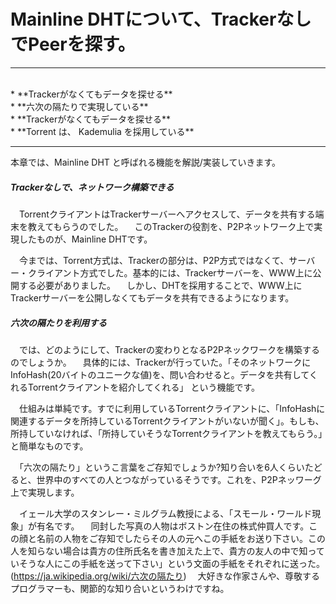 # Mainline DHTについて、TrackerなしでPeerを探す。
<hr>
<br>
* **Trackerがなくてもデータを探せる**
<br>
* **六次の隔たりで実現している**
<br>
* **Trackerがなくてもデータを探せる**
<br>
* **Torrent は、 Kademulia を採用している**
<br>
<hr>

本章では、Mainline DHT と呼ばれる機能を解説/実装していきます。


##### Trackerなしで、ネットワーク構築できる
　TorrentクライアントはTrackerサーバーへアクセスして、データを共有する端末を教えてもらうのでした。
　このTrackerの役割を、P2Pネットワーク上で実現したものが、Mainline DHTです。

　今までは、Torrent方式は、Trackerの部分は、P2P方式ではなくて、サーバー・クライアント方式でした。基本的には、Trackerサーバーを、WWW上に公開する必要がありました。
　しかし、DHTを採用することで、WWW上にTrackerサーバーを公開しなくてもデータを共有できるようになります。


##### 六次の隔たりを利用する
　では、どのようにして、Trackerの変わりとなるP2Pネックワークを構築するのでしょうか。
　具体的には、Trackerが行っていた。「そのネットワークにInfoHash(20バイトのユニークな値)を、問い合わせると。データを共有してくれるTorrentクライアントを紹介してくれる」 という機能です。

　仕組みは単純です。すでに利用しているTorrentクライアントに、「InfoHashに関連するデータを所持しているTorrentクライアントがいないが聞く」。もしも、所持していなければ、「所持していそうなTorrentクライアントを教えてもらう。」と簡単なものです。

　「六次の隔たり」というこ言葉をご存知でしょうか?知り合いを6人くらいたどると、世界中のすべての人とつながっているそうです。これを、P2Pネッワーグ上で実現します。

　イェール大学のスタンレー・ミルグラム教授による、「スモール・ワールド現象」が有名です。
　同封した写真の人物はボストン在住の株式仲買人です。この顔と名前の人物をご存知でしたらその人の元へこの手紙をお送り下さい。この人を知らない場合は貴方の住所氏名を書き加えた上で、貴方の友人の中で知っていそうな人にこの手紙を送って下さい」という文面の手紙をそれぞれに送った。(https://ja.wikipedia.org/wiki/六次の隔たり)
　大好きな作家さんや、尊敬するプログラマーも、関節的な知り合いというわけですね。
　

















